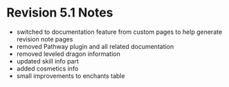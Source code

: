 # Revision 5.1 Notes
- switched to documentation feature from custom pages to help generate revision note pages
- removed Pathway plugin and all related documentation
- removed leveled dragon information
- updated skill info part
- added cosmetics info
- small improvements to enchants table